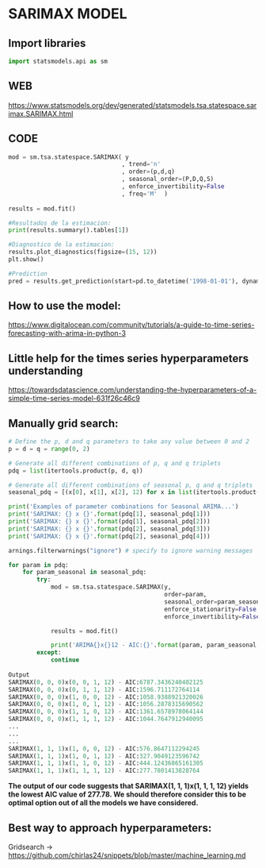 # SARIMAX MODEL

## Import libraries
```python
import statsmodels.api as sm
```

## WEB
https://www.statsmodels.org/dev/generated/statsmodels.tsa.statespace.sarimax.SARIMAX.html

## CODE
```python
mod = sm.tsa.statespace.SARIMAX( y
                                , trend='n'
                                , order=(p,d,q)
                                , seasonal_order=(P,D,Q,S)
                                , enforce_invertibility=False
                                , freq='M'  )
                                
results = mod.fit()

#Resultados de la estimacion:
print(results.summary().tables[1])

#Diagnostico de la estimacion:
results.plot_diagnostics(figsize=(15, 12))
plt.show()

#Prediction
pred = results.get_prediction(start=pd.to_datetime('1998-01-01'), dynamic=False)
```

## How to use the model:
https://www.digitalocean.com/community/tutorials/a-guide-to-time-series-forecasting-with-arima-in-python-3

## Little help for the times series hyperparameters understanding
https://towardsdatascience.com/understanding-the-hyperparameters-of-a-simple-time-series-model-631f26c46c9

## Manually grid search:
```python
# Define the p, d and q parameters to take any value between 0 and 2
p = d = q = range(0, 2)

# Generate all different combinations of p, q and q triplets
pdq = list(itertools.product(p, d, q))

# Generate all different combinations of seasonal p, q and q triplets
seasonal_pdq = [(x[0], x[1], x[2], 12) for x in list(itertools.product(p, d, q))]

print('Examples of parameter combinations for Seasonal ARIMA...')
print('SARIMAX: {} x {}'.format(pdq[1], seasonal_pdq[1]))
print('SARIMAX: {} x {}'.format(pdq[1], seasonal_pdq[2]))
print('SARIMAX: {} x {}'.format(pdq[2], seasonal_pdq[3]))
print('SARIMAX: {} x {}'.format(pdq[2], seasonal_pdq[4]))

arnings.filterwarnings("ignore") # specify to ignore warning messages

for param in pdq:
    for param_seasonal in seasonal_pdq:
        try:
            mod = sm.tsa.statespace.SARIMAX(y,
                                            order=param,
                                            seasonal_order=param_seasonal,
                                            enforce_stationarity=False,
                                            enforce_invertibility=False)

            results = mod.fit()

            print('ARIMA{}x{}12 - AIC:{}'.format(param, param_seasonal, results.aic))
        except:
            continue
            
Output
SARIMAX(0, 0, 0)x(0, 0, 1, 12) - AIC:6787.3436240402125
SARIMAX(0, 0, 0)x(0, 1, 1, 12) - AIC:1596.711172764114
SARIMAX(0, 0, 0)x(1, 0, 0, 12) - AIC:1058.9388921320026
SARIMAX(0, 0, 0)x(1, 0, 1, 12) - AIC:1056.2878315690562
SARIMAX(0, 0, 0)x(1, 1, 0, 12) - AIC:1361.6578978064144
SARIMAX(0, 0, 0)x(1, 1, 1, 12) - AIC:1044.7647912940095
...
...
...
SARIMAX(1, 1, 1)x(1, 0, 0, 12) - AIC:576.8647112294245
SARIMAX(1, 1, 1)x(1, 0, 1, 12) - AIC:327.9049123596742
SARIMAX(1, 1, 1)x(1, 1, 0, 12) - AIC:444.12436865161305
SARIMAX(1, 1, 1)x(1, 1, 1, 12) - AIC:277.7801413828764 
```
**The output of our code suggests that SARIMAX(1, 1, 1)x(1, 1, 1, 12) yields the lowest AIC value of 277.78. We should therefore consider this to be optimal option out of all the models we have considered.**

## Best way to approach hyperparameters:
Gridsearch -> https://github.com/chirlas24/snippets/blob/master/machine_learning.md
